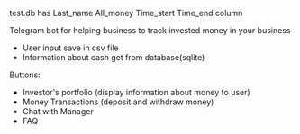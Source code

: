 test.db has 
Last_name
All_money
Time_start
Time_end 
column

Telegram bot for helping business to track invested money in your business

- User input save in csv file
- Information about cash get from database(sqlite)

Buttons:
- Investor's portfolio (display information about money to user)
- Money Transactions (deposit and withdraw money)
- Chat with Manager
- FAQ
